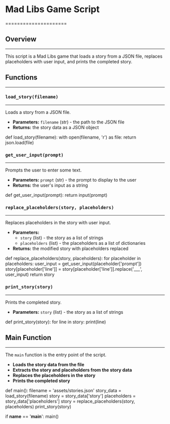 # Mad Libs Game Script
=====================

## Overview
-----------

This script is a Mad Libs game that loads a story from a JSON file, replaces placeholders with user input, and prints the completed story.

## Functions
------------

### `load_story(filename)`
------------------------

Loads a story from a JSON file.

*   **Parameters:** `filename` (str) - the path to the JSON file
*   **Returns:** the story data as a JSON object

def load_story(filename):
    with open(filename, 'r') as file:
        return json.load(file)

### `get_user_input(prompt)`
-------------------------

Prompts the user to enter some text.

*   **Parameters:** `prompt` (str) - the prompt to display to the user
*   **Returns:** the user's input as a string

def get_user_input(prompt):
    return input(prompt)

### `replace_placeholders(story, placeholders)`
--------------------------------------

Replaces placeholders in the story with user input.

*   **Parameters:**
    *   `story` (list) - the story as a list of strings
    *   `placeholders` (list) - the placeholders as a list of dictionaries
*   **Returns:** the modified story with placeholders replaced

def replace_placeholders(story, placeholders):
    for placeholder in placeholders:
        user_input = get_user_input(placeholder['prompt'])
        story[placeholder['line']] = story[placeholder['line']].replace('___', user_input)
    return story

### `print_story(story)`
----------------------

Prints the completed story.

*   **Parameters:** `story` (list) - the story as a list of strings

def print_story(story):
    for line in story:
        print(line)

## Main Function
----------------

The `main` function is the entry point of the script.

*   **Loads the story data from the file**
*   **Extracts the story and placeholders from the story data**
*   **Replaces the placeholders in the story**
*   **Prints the completed story**

def main():
    filename = 'assets/stories.json'
    story_data = load_story(filename)
    story = story_data['story']
    placeholders = story_data['placeholders']
    story = replace_placeholders(story, placeholders)
    print_story(story)

if __name__ == '__main__':
    main()